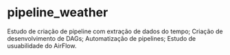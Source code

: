 # pipeline_weather
Estudo de criação de pipeline com extração de dados do tempo;
Criação de desenvolvimento de DAGs;
Automatização de pipelines;
Estudo de usuabilidade do AirFlow.

